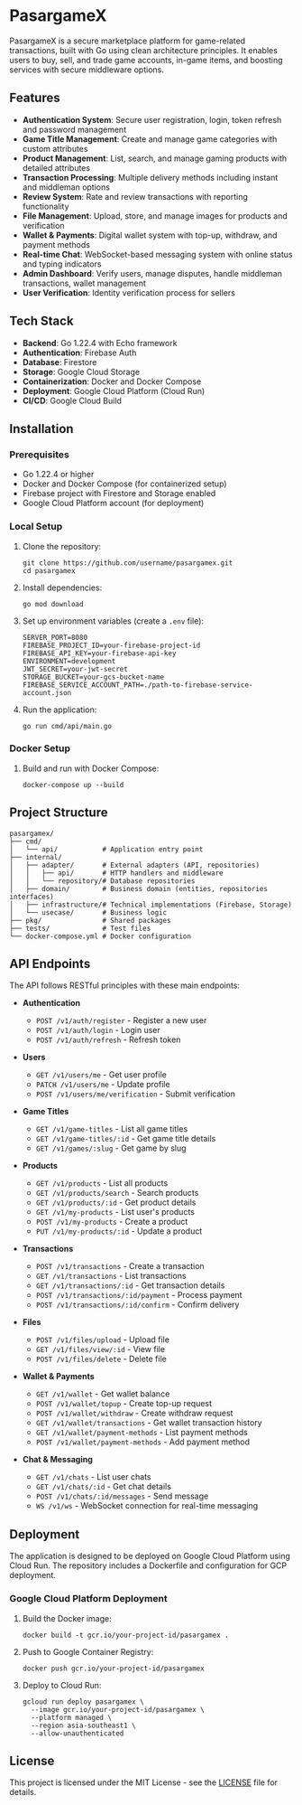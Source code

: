 # PasargameX

PasargameX is a secure marketplace platform for game-related transactions, built with Go using clean architecture principles. It enables users to buy, sell, and trade game accounts, in-game items, and boosting services with secure middleware options.

## Features

- **Authentication System**: Secure user registration, login, token refresh and password management
- **Game Title Management**: Create and manage game categories with custom attributes
- **Product Management**: List, search, and manage gaming products with detailed attributes
- **Transaction Processing**: Multiple delivery methods including instant and middleman options
- **Review System**: Rate and review transactions with reporting functionality
- **File Management**: Upload, store, and manage images for products and verification
- **Wallet & Payments**: Digital wallet system with top-up, withdraw, and payment methods
- **Real-time Chat**: WebSocket-based messaging system with online status and typing indicators
- **Admin Dashboard**: Verify users, manage disputes, handle middleman transactions, wallet management
- **User Verification**: Identity verification process for sellers

## Tech Stack

- **Backend**: Go 1.22.4 with Echo framework
- **Authentication**: Firebase Auth
- **Database**: Firestore
- **Storage**: Google Cloud Storage
- **Containerization**: Docker and Docker Compose
- **Deployment**: Google Cloud Platform (Cloud Run)
- **CI/CD**: Google Cloud Build

## Installation

### Prerequisites

- Go 1.22.4 or higher
- Docker and Docker Compose (for containerized setup)
- Firebase project with Firestore and Storage enabled
- Google Cloud Platform account (for deployment)

### Local Setup

1. Clone the repository:
   ```
   git clone https://github.com/username/pasargamex.git
   cd pasargamex
   ```

2. Install dependencies:
   ```
   go mod download
   ```

3. Set up environment variables (create a `.env` file):
   ```
   SERVER_PORT=8080
   FIREBASE_PROJECT_ID=your-firebase-project-id
   FIREBASE_API_KEY=your-firebase-api-key
   ENVIRONMENT=development
   JWT_SECRET=your-jwt-secret
   STORAGE_BUCKET=your-gcs-bucket-name
   FIREBASE_SERVICE_ACCOUNT_PATH=./path-to-firebase-service-account.json
   ```

4. Run the application:
   ```
   go run cmd/api/main.go
   ```

### Docker Setup

1. Build and run with Docker Compose:
   ```
   docker-compose up --build
   ```

## Project Structure

```
pasargamex/
├── cmd/
│   └── api/           # Application entry point
├── internal/
│   ├── adapter/       # External adapters (API, repositories)
│   │   ├── api/       # HTTP handlers and middleware
│   │   └── repository/# Database repositories
│   ├── domain/        # Business domain (entities, repositories interfaces)
│   ├── infrastructure/# Technical implementations (Firebase, Storage)
│   └── usecase/       # Business logic
├── pkg/               # Shared packages
├── tests/             # Test files
└── docker-compose.yml # Docker configuration
```

## API Endpoints

The API follows RESTful principles with these main endpoints:

- **Authentication**
  - `POST /v1/auth/register` - Register a new user
  - `POST /v1/auth/login` - Login user
  - `POST /v1/auth/refresh` - Refresh token

- **Users**
  - `GET /v1/users/me` - Get user profile
  - `PATCH /v1/users/me` - Update profile
  - `POST /v1/users/me/verification` - Submit verification

- **Game Titles**
  - `GET /v1/game-titles` - List all game titles
  - `GET /v1/game-titles/:id` - Get game title details
  - `GET /v1/games/:slug` - Get game by slug

- **Products**
  - `GET /v1/products` - List all products
  - `GET /v1/products/search` - Search products
  - `GET /v1/products/:id` - Get product details
  - `GET /v1/my-products` - List user's products
  - `POST /v1/my-products` - Create a product
  - `PUT /v1/my-products/:id` - Update a product

- **Transactions**
  - `POST /v1/transactions` - Create a transaction
  - `GET /v1/transactions` - List transactions
  - `GET /v1/transactions/:id` - Get transaction details
  - `POST /v1/transactions/:id/payment` - Process payment
  - `POST /v1/transactions/:id/confirm` - Confirm delivery

- **Files**
  - `POST /v1/files/upload` - Upload file
  - `GET /v1/files/view/:id` - View file
  - `POST /v1/files/delete` - Delete file

- **Wallet & Payments**
  - `GET /v1/wallet` - Get wallet balance
  - `POST /v1/wallet/topup` - Create top-up request
  - `POST /v1/wallet/withdraw` - Create withdraw request
  - `GET /v1/wallet/transactions` - Get wallet transaction history
  - `GET /v1/wallet/payment-methods` - List payment methods
  - `POST /v1/wallet/payment-methods` - Add payment method

- **Chat & Messaging**
  - `GET /v1/chats` - List user chats
  - `GET /v1/chats/:id` - Get chat details
  - `POST /v1/chats/:id/messages` - Send message
  - `WS /v1/ws` - WebSocket connection for real-time messaging

## Deployment

The application is designed to be deployed on Google Cloud Platform using Cloud Run. The repository includes a Dockerfile and configuration for GCP deployment.

### Google Cloud Platform Deployment

1. Build the Docker image:
   ```
   docker build -t gcr.io/your-project-id/pasargamex .
   ```

2. Push to Google Container Registry:
   ```
   docker push gcr.io/your-project-id/pasargamex
   ```

3. Deploy to Cloud Run:
   ```
   gcloud run deploy pasargamex \
     --image gcr.io/your-project-id/pasargamex \
     --platform managed \
     --region asia-southeast1 \
     --allow-unauthenticated
   ```

## License

This project is licensed under the MIT License - see the [LICENSE](LICENSE) file for details.